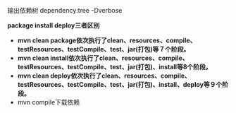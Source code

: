 输出依赖树
dependency:tree -Dverbose



**package install deploy三者区别**

- **mvn clean package依次执行了clean、resources、compile、testResources、testCompile、test、jar(打包)等７个阶段。**
- **mvn clean install依次执行了clean、resources、compile、testResources、testCompile、test、jar(打包)、install等8个阶段。**
- **mvn clean deploy依次执行了clean、resources、compile、testResources、testCompile、test、jar(打包)、install、deploy等９个阶段。**
- mvn compile下载依赖

